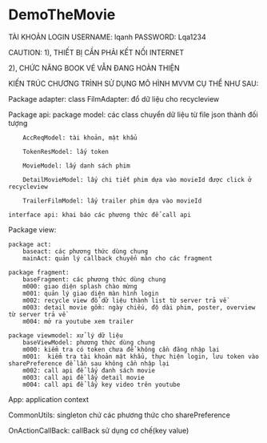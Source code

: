 # DemoTheMovie

TÀI KHOẢN LOGIN 
USERNAME: lqanh
PASSWORD: Lqa1234

CAUTION:
1), THIẾT BỊ CẦN PHẢI KẾT NỐI INTERNET
 	
2), CHỨC NĂNG BOOK VÉ VẪN ĐANG HOÀN THIỆN

KIẾN TRÚC CHƯƠNG TRÌNH SỬ DỤNG MÔ HÌNH MVVM CỤ THỂ NHƯ SAU:

Package adapter: 
	class FilmAdapter: đổ dữ liệu cho recycleview

Package api: 
	package model: các class chuyển dữ liệu từ file json thành đối tượng

		AccReqModel: tài khoản, mật khẩu
		
		TokenResModel: lấy token 

		MovieModel: lấy danh sách phim

		DetailMovieModel: lấy chi tiết phim dựa vào movieId được click ở recycleview

		TrailerFilmModel: lấy trailer phim dựa vào movieId	

  	interface api: khai báo các phương thức để call api

Package view:
	
	package act: 
		baseact: các phương thức dùng chung
		mainAct: quản lý callback chuyển màn cho các fragment
	
	package fragment:
		baseFragment: các phương thức dùng chung
		m000: giao diện splash chào mừng
		m001: quản lý giao diện màn hình login          
		m002: recycle view đổ dữ liệu thành list từ server trả về
		m003: detail movie gồm: ngày chiếu, độ dài phim, poster, overview từ server trả về 
		m004: mở ra youtube xem trailer		
	
	package viewmodel: xử lý dữ liệu 
		baseViewModel: phương thức dùng chung
		m000: kiểm tra có token chưa để không cần đăng nhập lại
		m001:  kiểm tra tài khoản mật khẩu, thực hiện login, lưu token vào sharePreference để lần sau không cần nhập lại
		m002: call api để lấy đanh sách movie
		m003: call api đề lấy detail movie
		m004: call api để lấy key video trên youtube

App: application context  

CommonUtils: singleton chứ các phương thức cho sharePreference

OnActionCallBack: callBack sử dụng cơ chế(key value)